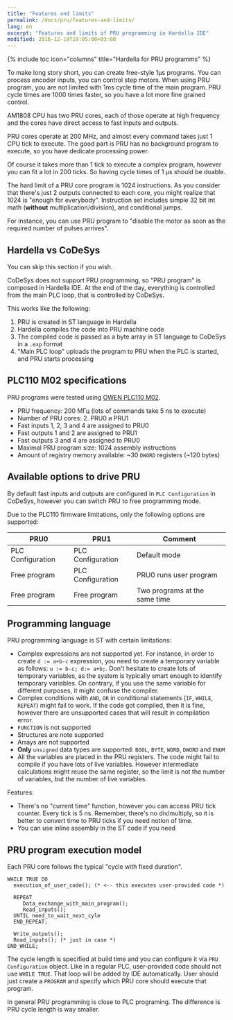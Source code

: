 ```yaml
---
title: "Features and limits"
permalink: /docs/pru/features-and-limits/
lang: en
excerpt: "Features and limits of PRU programming in Hardella IDE"
modified: 2016-12-19T19:05:00+03:00
---
```

{% include toc icon="columns" title="Hardella for PRU programms" %}

To make long story short, you can create free-style 1µs programs.
You can process encoder inputs, you can control step motors. When using PRU program, you are not limited with 1ms cycle time of the main program. PRU cycle times are 1000 times faster, so you have a lot more fine grained control.

AM1808 CPU has two PRU cores, each of those operate at high frequency and the cores have direct access to fast inputs and outputs.

PRU cores operate at 200 MHz, and almost every command takes just 1 CPU tick to execute. The good part is PRU has no background program to execute, so you have dedicate processing power.

Of course it takes more than 1 tick to execute a complex program, however you can fit a lot in 200 ticks. So having cycle times of 1 µs should be doable.

The hard limit of a PRU core program is 1024 instructions. As you consider that there's just 2 outputs connected to each core, you might realize that 1024 is "enough for everybody". Instruction set includes simple 32 bit int math (**without** multiplication/division), and conditional jumps.

For instance, you can use PRU program to "disable the motor as soon as the required number of pulses arrives".

## Hardella vs CoDeSys

You can skip this section if you wish.

CoDeSys does not support PRU programming, so "PRU program" is composed in Hardella IDE. At the end of the day, everything is controlled from the main PLC loop, that is controlled by CoDeSys.

This works like the following:
  1. PRU is created in ST language in Hardella
  1. Hardella compiles the code into PRU machine code
  1. The compiled code is passed as a byte array in ST language to CoDeSys in a `.exp` format
  1. "Main PLC loop" uploads the program to PRU when the PLC is started, and PRU starts processing

## PLC110 М02 specifications

PRU programs were tested using [OWEN PLC110 М02](http://www.owen.ru/catalog/programmiruemij_logicheskij_kontroller_oven_plk110/opisanie).

  - PRU frequency: 200 МГц (lots of commands take 5 ns to execute)
  - Number of PRU cores: 2. PRU0 и PRU1
  - Fast inputs 1, 2, 3 and 4 are assigned to PRU0
  - Fast outputs 1 and 2 are assigned to PRU1
  - Fast outputs 3 and 4 are assigned to PRU0
  - Maximal PRU program size: 1024 assembly instructions
  - Amount of registry memory available: ~30 `DWORD` registers (~120 bytes) 

## Available options to drive PRU

By default fast inputs and outputs are configured in `PLC Configuration` in CoDeSys, however you can switch PRU to free programming mode.

Due to the PLC110 firmware limitations, only the following options are supported:

| PRU0              | PRU1              | Comment                       |
|-------------------|-------------------|-------------------------------|
| PLC Configuration | PLC Configuration | Default mode                  |
| Free program      | PLC Configuration | PRU0 runs user program        |
| Free program      | Free program      | Two programs at the same time |


## Programming language

PRU programming language is ST with certain limitations:
  - Complex expressions are not supported yet. For instance, in order to create `d := a+b-c` expression, you need to create a temporary variable as follows: `u := b-c; d:= a+b;`. Don't hesitate to create lots of temporary variables, as the system is typically smart enough to identify temporary variables. On contrary, if you use the same variable for different purposes, it might confuse the compiler.
  - Complex conditions with `AND`, `OR` in conditional statements (`IF`, `WHILE`, `REPEAT`) might fail to work. If the code got compiled, then it is fine, however there are unsupported cases that will result in compilation error.
  - `FUNCTION` is not supported
  - Structures are note supported
  - Arrays are not supported
  - **Only** `unsigned` data types are supported: `BOOL`, `BYTE`, `WORD`, `DWORD` and `ENUM`
  - All the variables are placed in the PRU registers. The code might fail to compile if you have lots of live variables. However intermediate calculations might reuse the same register, so the limit is not the number of variables, but the number of live variables. 

Features:
 - There's no "current time" function, however you can access PRU tick counter. Every tick is 5 ns. Remember, there's no div/multiply, so it is better to convert time to PRU ticks if you need notion of time.
 - You can use inline assembly in the ST code if you need


## PRU program execution model

Each PRU core follows the typical "cycle with fixed duration".

    WHILE TRUE DO
      execution_of_user_code(); (* <-- this executes user-provided code *)
      
      REPEAT 
         Data_exchange_with_main_program();
         Read_inputs();
      UNTIL need_to_wait_next_cyle 
      END_REPEAT;
      
      Write_outputs();
      Read_inputs(); (* just in case *)
    END_WHILE;

The cycle length is specified at build time and you can configure it via `PRU Configuration` object.
Like in a regular PLC, user-provided code should not use `WHILE TRUE`. That loop will be added by IDE automatically. User should just create a `PROGRAM` and specify which PRU core should execute that program.

In general PRU programming is close to PLC programing. The difference is PRU cycle length is way smaller.
